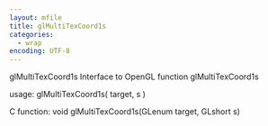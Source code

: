 ```yaml
---
layout: mfile
title: glMultiTexCoord1s
categories:
  - wrap
encoding: UTF-8
---
```


glMultiTexCoord1s  Interface to OpenGL function glMultiTexCoord1s

usage:  glMultiTexCoord1s( target, s )

C function:  void glMultiTexCoord1s(GLenum target, GLshort s)